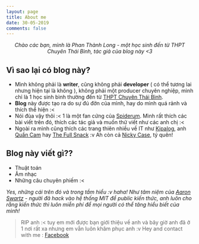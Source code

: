 ```yaml
---
layout: page
title: About me
date: 30-05-2019
comments: false
---
```

    
<center> <i> Chào các bạn, mình là Phan Thành Long - một học sinh đến từ THPT Chuyên Thái Bình, tác giả của blog này <3 </i></center>

## Vì sao lại có blog này?
- Mình không phải là **writer**, cũng không phải **developer** ( có thể tương lai nhưng hiện tại là không ), không phải một producer chuyên nghiệp, mình chỉ là 1 học sinh bình thường đến từ [THPT Chuyên Thái Bình](https://www.facebook.com/thptchuyentb/).
- **Blog** này được tạo ra do sự đú đởn của mình, hay do mình quá rảnh và thích thể hiện :< 
- Nói đùa vậy thôi :< 1 là một fan cứng của [Spiderum](https://spiderum.com/). Mình rất thích các bài viết trên đó, thích các tác giả và muốn thử viết như các anh chị :<
- Ngoài ra mình cũng thích các trang thiên nhiều về IT như [Kipalog](https://kipalog.com/), anh [Quần Cam](https://quan-cam.com/) hay [The Full Snack](https://thefullsnack.com/) :v Ah còn cả [Nicky Case](https://ncase.me/), tý quên!

## Blog này viết gì??
* Thuật toán
* Âm nhạc
* Những câu chuyên phiếm :<

*Yes, những cái trên đó và trong tầm hiểu :v haha! Như tâm niệm của [Aaron Swartz](https://en.wikipedia.org/wiki/Aaron_Swartz) - người đã hack vào hệ thống MIT để public kiến thức, anh luôn cho rằng kiến thức thì luôn miễn phí để mọi người có thể tăng hiểu biết của mình!*
> RIP anh :< tuy em mới được bạn giới thiệu về anh và bây giờ anh đã ở 1 nơi rất xa nhưng em vẫn luôn khâm phục anh :v
Hey and contact with me : [Facebook](fb.com/ptl8210)
